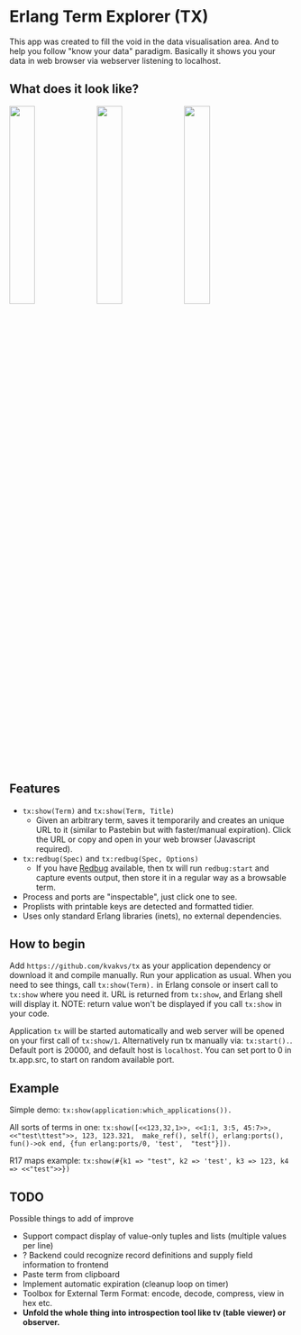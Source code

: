 # Erlang Term Explorer (TX)

This app was created to fill the void in the data visualisation area. And to 
help you follow "know your data" paradigm. Basically it shows you your data in 
web browser via webserver listening to localhost. 

## What does it look like?

<img src="https://raw.github.com/kvakvs/tx/master/priv/img/readme_index.png" width="30%" />
<img src="https://raw.github.com/kvakvs/tx/master/priv/img/readme_show.png" width="30%" />
<img src="https://raw.github.com/kvakvs/tx/master/priv/img/readme_inspect_proplist.png" width="30%" />

## Features 

*  `tx:show(Term)` and `tx:show(Term, Title)`
   *  Given an arbitrary term, saves it temporarily and creates an unique 
      URL to it (similar to Pastebin but with faster/manual expiration). 
      Click the URL or copy and open in your web browser (Javascript required).
*  `tx:redbug(Spec)` and `tx:redbug(Spec, Options)`
   *  If you have [Redbug](http://github.com/massemanet/eper/) available, then
      tx will run `redbug:start` and capture events output, then store it in a
      regular way as a browsable term.
*  Process and ports are "inspectable", just click one to see. 
*  Proplists with printable keys are detected and formatted tidier.
*  Uses only standard Erlang libraries (inets), no external dependencies.

## How to begin

Add `https://github.com/kvakvs/tx` as your application dependency or download it
and compile manually. Run your application as usual. When you need to see things,
call `tx:show(Term).` in Erlang console or insert call to `tx:show` where you 
need it. URL is returned from `tx:show`, and Erlang shell will display it. NOTE:
return value won't be displayed if you call `tx:show` in your code.

Application `tx` will be started automatically and web server will be opened on
your first call of `tx:show/1`. Alternatively run tx manually via: `tx:start().`.
Default port is 20000, and default host is `localhost`. You can set port to 0 in 
tx.app.src, to start on random available port.


## Example

Simple demo: `tx:show(application:which_applications()).`

All sorts of terms in one: `tx:show([<<123,32,1>>, <<1:1, 3:5, 45:7>>, <<"test\ttest">>, 123, 123.321, 
make_ref(), self(), erlang:ports(), fun()->ok end, {fun erlang:ports/0, 'test', 
"test"}]).`

R17 maps example: `tx:show(#{k1 => "test", k2 => 'test', k3 => 123, k4 => <<"test">>})`

## TODO

Possible things to add of improve

* Support compact display of value-only tuples and lists (multiple values per line)
* ? Backend could recognize record definitions and supply field information to 
  frontend
* Paste term from clipboard
* Implement automatic expiration (cleanup loop on timer)
* Toolbox for External Term Format: encode, decode, compress, view in hex etc.
* **Unfold the whole thing into introspection tool like tv (table viewer) or 
  observer.**
